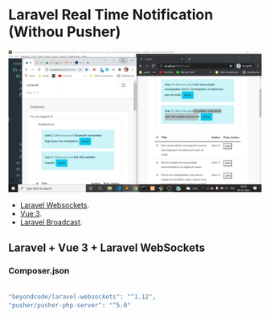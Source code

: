 # Laravel Real Time Notification (Withou Pusher)


![alt text](https://github.com/AjayYadavAi/laravel-real-time-notification/blob/main/Notification-realtime.png?raw=true)

- [Laravel Websockets](https://beyondco.de/docs/laravel-websockets/getting-started/introduction).
- [Vue 3](https://v3.vuejs.org/).
- [Laravel Broadcast](https://laravel.com/docs/9.x/broadcasting).

 ## Laravel + Vue 3 + Laravel WebSockets
 
 ### Composer.json
 ```php 

"beyondcode/laravel-websockets": "^1.12",
"pusher/pusher-php-server": "^5.0"
 ```


